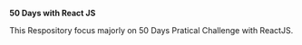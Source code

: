 **50 Days with React JS**

This Respository focus majorly on 50 Days Pratical Challenge with ReactJS.

